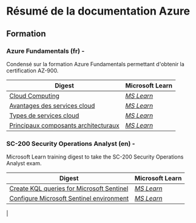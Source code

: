 [//]: # (title: Azure Documentation - Overview)
[//]: # (description: Résumé de la documentation Azure)
[//]: # (author: PhxDesign)
[//]: # (ms.author: jlgauthier)
[//]: # (ms.topic: Overview)
[//]: # (ms.date: 01/16/2023)

# Résumé de la documentation Azure

## Formation

### Azure Fundamentals (fr) - [](https://badgen.net/badge/Statut/draft/grey?icon=windows)

Condensé sur la formation Azure Fundamentals permettant d'obtenir la certification AZ-900.

|Digest|Microsoft Learn|
|-|-|
[Cloud Computing](/Doc/Azure%20Fundamentals/01-Cloud_Computing.md)|*[MS Learn](https://learn.microsoft.com/en-ca/training/modules/describe-cloud-compute/?ns-enrollment-type=learningpath&ns-enrollment-id=learn.wwl.microsoft-azure-fundamentals-describe-cloud-concepts)*
[Avantages des services cloud](/Doc/Azure%20Fundamentals/02-Avantages_des_services_cloud.md)| *[MS Learn](https://learn.microsoft.com/en-ca/training/modules/describe-benefits-use-cloud-services/?ns-enrollment-type=learningpath&ns-enrollment-id=learn.wwl.microsoft-azure-fundamentals-describe-cloud-concepts)*
[Types de services cloud](/Doc/Azure%20Fundamentals/03-Types_de_services_cloud.md)|*[MS Learn](https://learn.microsoft.com/en-ca/training/modules/describe-cloud-service-types/?ns-enrollment-type=learningpath&ns-enrollment-id=learn.wwl.microsoft-azure-fundamentals-describe-cloud-concepts)*
[Principaux composants architecturaux](/Doc/Azure%20Fundamentals/04-Principaux_composants_architecturaux.md)|*[MS Learn](https://learn.microsoft.com/en-ca/training/modules/describe-core-architectural-components-of-azure/?ns-enrollment-type=learningpath&ns-enrollment-id=learn.wwl.azure-fundamentals-describe-azure-architecture-services)*

### SC-200 Security Operations Analyst (en) - [](https://badgen.net/badge/Statut/draft/grey?icon=windows)

Microsoft Learn training digest to take the SC-200 Security Operations Analyst exam.

|Digest|Microsoft Learn|
|-|-|
[Create KQL queries for Microsoft Sentinel](/Doc/SC-200%20Security%20Operations%20Analyst/04-Create_KQL_queries_for_Micorsoft_Sentienl.md) | *[MS Learn](https://learn.microsoft.com/en-ca/training/paths/sc-200-utilize-kql-for-azure-sentinel/?ns-enrollment-type=Collection&ns-enrollment-id=r6pjby3x1pqxq2)*
[Configure Microsoft Sentinel environment](/Doc/SC-200%20Security%20Operations%20Analyst/05-Configure_Sentinel_environment.md) | *[MS Learn](https://learn.microsoft.com/en-ca/training/paths/sc-200-configure-azure-sentinel-environment/?ns-enrollment-type=Collection&ns-enrollment-id=r6pjby3x1pqxq2)*
|